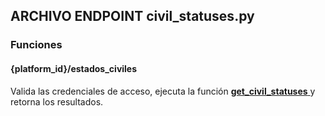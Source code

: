 ## ARCHIVO ENDPOINT civil_statuses.py

### Funciones
#### {platform_id}/estados_civiles

Valida las credenciales de acceso, ejecuta la función <a href="../../../../../desarrollo/api/funciones/estado civil/#get_civil_statuses"> 
    <strong>get_civil_statuses</strong>
  </a> y retorna los resultados. 